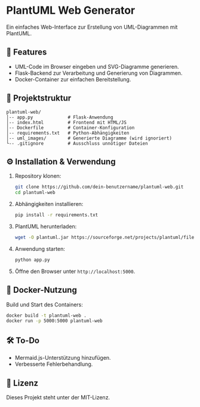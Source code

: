    # PlantUML Web Generator

   Ein einfaches Web-Interface zur Erstellung von UML-Diagrammen mit PlantUML.

   ## 🚀 Features

   - UML-Code im Browser eingeben und SVG-Diagramme generieren.
   - Flask-Backend zur Verarbeitung und Generierung von Diagrammen.
   - Docker-Container zur einfachen Bereitstellung.

   ## 📂 Projektstruktur

   ```
   plantuml-web/
   │-- app.py             # Flask-Anwendung
   │-- index.html         # Frontend mit HTML/JS
   │-- Dockerfile         # Container-Konfiguration
   │-- requirements.txt   # Python-Abhängigkeiten
   │-- uml_images/        # Generierte Diagramme (wird ignoriert)
   └-- .gitignore         # Ausschluss unnötiger Dateien
   ```

   ## ⚙️ Installation & Verwendung

   1. Repository klonen:

      ```bash
      git clone https://github.com/dein-benutzername/plantuml-web.git
      cd plantuml-web
      ```

   2. Abhängigkeiten installieren:

      ```bash
      pip install -r requirements.txt
      ```

   3. PlantUML herunterladen:

      ```bash
      wget -O plantuml.jar https://sourceforge.net/projects/plantuml/files/plantuml.jar/download
      ```

   4. Anwendung starten:

      ```bash
      python app.py
      ```

   5. Öffne den Browser unter `http://localhost:5000`.

   ## 🐳 Docker-Nutzung

   Build und Start des Containers:

   ```bash
   docker build -t plantuml-web .
   docker run -p 5000:5000 plantuml-web
   ```

   ## 🛠️ To-Do

   - Mermaid.js-Unterstützung hinzufügen.
   - Verbesserte Fehlerbehandlung.

   ## 📄 Lizenz

   Dieses Projekt steht unter der MIT-Lizenz.